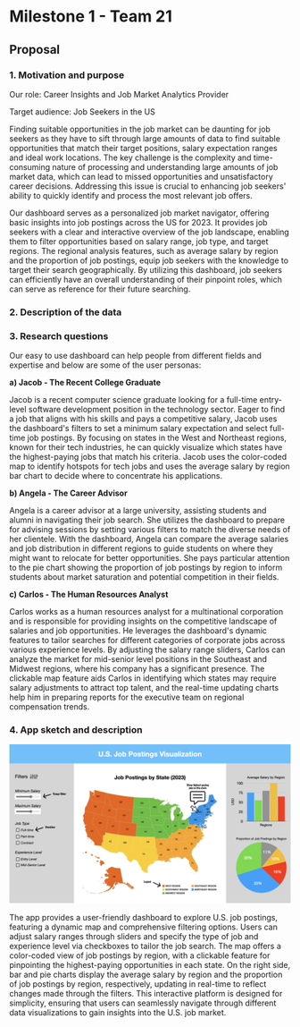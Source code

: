 # Milestone 1 - Team 21

## Proposal

### 1. Motivation and purpose

Our role: Career Insights and Job Market Analytics Provider

Target audience: Job Seekers in the US

Finding suitable opportunities in the job market can be daunting for job seekers as they have to sift through large amounts of data to find suitable opportunities that match their target positions, salary expectation ranges and ideal work locations. The key challenge is the complexity and time-consuming nature of processing and understanding large amounts of job market data, which can lead to missed opportunities and unsatisfactory career decisions. Addressing this issue is crucial to enhancing job seekers' ability to quickly identify and process the most relevant job offers.

Our dashboard serves as a personalized job market navigator, offering basic insights into job postings across the US for 2023. It provides job seekers with a clear and interactive overview of the job landscape, enabling them to filter opportunities based on salary range, job type, and target regions. The regional analysis features, such as average salary by region and the proportion of job postings, equip job seekers with the knowledge to target their search geographically. By utilizing this dashboard, job seekers can efficiently have an overall understanding of their pinpoint roles, which can serve as reference for their future searching.

### 2. Description of the data

### 3. Research questions

Our easy to use dashboard can help people from different fields and expertise and below are some of the user personas:

**a) Jacob - The Recent College Graduate**

Jacob is a recent computer science graduate looking for a full-time entry-level software development position in the technology sector. Eager to find a job that aligns with his skills and pays a competitive salary, Jacob uses the dashboard's filters to set a minimum salary expectation and select full-time job postings. By focusing on states in the West and Northeast regions, known for their tech industries, he can quickly visualize which states have the highest-paying jobs that match his criteria. Jacob uses the color-coded map to identify hotspots for tech jobs and uses the average salary by region bar chart to decide where to concentrate his applications.

**b) Angela - The Career Advisor**

Angela is a career advisor at a large university, assisting students and alumni in navigating their job search. She utilizes the dashboard to prepare for advising sessions by setting various filters to match the diverse needs of her clientele. With the dashboard, Angela can compare the average salaries and job distribution in different regions to guide students on where they might want to relocate for better opportunities. She pays particular attention to the pie chart showing the proportion of job postings by region to inform students about market saturation and potential competition in their fields.

**c) Carlos - The Human Resources Analyst**

Carlos works as a human resources analyst for a multinational corporation and is responsible for providing insights on the competitive landscape of salaries and job opportunities. He leverages the dashboard's dynamic features to tailor searches for different categories of corporate jobs across various experience levels. By adjusting the salary range sliders, Carlos can analyze the market for mid-senior level positions in the Southeast and Midwest regions, where his company has a significant presence. The clickable map feature aids Carlos in identifying which states may require salary adjustments to attract top talent, and the real-time updating charts help him in preparing reports for the executive team on regional compensation trends.

### 4. App sketch and description

![sketch](../img/sketch.png)

The app provides a user-friendly dashboard to explore U.S. job postings, featuring a dynamic map and comprehensive filtering options. Users can adjust salary ranges through sliders and specify the type of job and experience level via checkboxes to tailor the job search. The map offers a color-coded view of job postings by region, with a clickable feature for pinpointing the highest-paying opportunities in each state. On the right side, bar and pie charts display the average salary by region and the proportion of job postings by region, respectively, updating in real-time to reflect changes made through the filters. This interactive platform is designed for simplicity, ensuring that users can seamlessly navigate through different data visualizations to gain insights into the U.S. job market.
